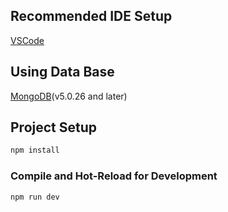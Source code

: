 ## Recommended IDE Setup

[VSCode](https://code.visualstudio.com/)

## Using Data Base

[MongoDB](https://www.mongodb.com/try/download/community )(v5.0.26 and later)

## Project Setup

```sh
npm install
```

### Compile and Hot-Reload for Development

```sh
npm run dev
```
